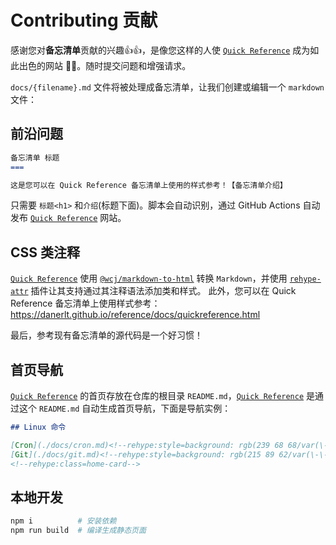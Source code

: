 Contributing 贡献
====

感谢您对**备忘清单**贡献的兴趣👍👍，是像您这样的人使 [`Quick Reference`](https://danerlt.github.io/reference) 成为如此出色的网站 🎉🎉。随时提交问题和增强请求。

`docs/{filename}.md` 文件将被处理成备忘清单，让我们创建或编辑一个 `markdown` 文件：

## 前沿问题

```markdown
备忘清单 标题
===

这是您可以在 Quick Reference 备忘清单上使用的样式参考！【备忘清单介绍】
```

只需要 `标题<h1>` 和`介绍`(标题下面)。脚本会自动识别，通过 GitHub Actions 自动发布 [`Quick Reference`](https://danerlt.github.io/reference) 网站。

## CSS 类注释

[`Quick Reference`](https://danerlt.github.io/reference) 使用 [`@wcj/markdown-to-html`](https://github.com/jaywcjlove/markdown-to-html) 转换 `Markdown`，并使用 [`rehype-attr`](https://github.com/jaywcjlove/rehype-attr) 插件让其支持通过其注释语法添加类和样式。 此外，您可以在 Quick Reference 备忘清单上使用样式参考：https://danerlt.github.io/reference/docs/quickreference.html

最后，参考现有备忘清单的源代码是一个好习惯！

## 首页导航

[`Quick Reference`](https://danerlt.github.io/reference) 的首页存放在仓库的根目录 `README.md`，[`Quick Reference`](https://danerlt.github.io/reference) 是通过这个 `README.md` 自动生成首页导航，下面是导航实例：

```markdown
## Linux 命令

[Cron](./docs/cron.md)<!--rehype:style=background: rgb(239 68 68/var(\-\-bg\-opacity));-->
[Git](./docs/git.md)<!--rehype:style=background: rgb(215 89 62/var(\-\-bg\-opacity));-->
<!--rehype:class=home-card-->
```

## 本地开发

```bash
npm i          # 安装依赖
npm run build  # 编译生成静态页面
```